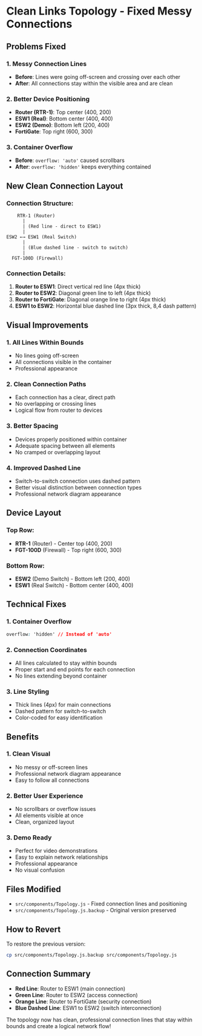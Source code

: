 # Clean Links Topology - Fixed Messy Connections

## Problems Fixed

### 1. **Messy Connection Lines**
- **Before**: Lines were going off-screen and crossing over each other
- **After**: All connections stay within the visible area and are clean

### 2. **Better Device Positioning**
- **Router (RTR-1)**: Top center (400, 200)
- **ESW1 (Real)**: Bottom center (400, 400) 
- **ESW2 (Demo)**: Bottom left (200, 400)
- **FortiGate**: Top right (600, 300)

### 3. **Container Overflow**
- **Before**: `overflow: 'auto'` caused scrollbars
- **After**: `overflow: 'hidden'` keeps everything contained

## New Clean Connection Layout

### Connection Structure:
```
    RTR-1 (Router)
      |
      | (Red line - direct to ESW1)
      |
ESW2 ←→ ESW1 (Real Switch)
      |
      | (Blue dashed line - switch to switch)
      |
  FGT-100D (Firewall)
```

### Connection Details:
1. **Router to ESW1**: Direct vertical red line (4px thick)
2. **Router to ESW2**: Diagonal green line to left (4px thick)
3. **Router to FortiGate**: Diagonal orange line to right (4px thick)
4. **ESW1 to ESW2**: Horizontal blue dashed line (3px thick, 8,4 dash pattern)

## Visual Improvements

### 1. **All Lines Within Bounds**
- No lines going off-screen
- All connections visible in the container
- Professional appearance

### 2. **Clean Connection Paths**
- Each connection has a clear, direct path
- No overlapping or crossing lines
- Logical flow from router to devices

### 3. **Better Spacing**
- Devices properly positioned within container
- Adequate spacing between all elements
- No cramped or overlapping layout

### 4. **Improved Dashed Line**
- Switch-to-switch connection uses dashed pattern
- Better visual distinction between connection types
- Professional network diagram appearance

## Device Layout

### Top Row:
- **RTR-1** (Router) - Center top (400, 200)
- **FGT-100D** (Firewall) - Top right (600, 300)

### Bottom Row:
- **ESW2** (Demo Switch) - Bottom left (200, 400)
- **ESW1** (Real Switch) - Bottom center (400, 400)

## Technical Fixes

### 1. **Container Overflow**
```css
overflow: 'hidden' // Instead of 'auto'
```

### 2. **Connection Coordinates**
- All lines calculated to stay within bounds
- Proper start and end points for each connection
- No lines extending beyond container

### 3. **Line Styling**
- Thick lines (4px) for main connections
- Dashed pattern for switch-to-switch
- Color-coded for easy identification

## Benefits

### 1. **Clean Visual**
- No messy or off-screen lines
- Professional network diagram appearance
- Easy to follow all connections

### 2. **Better User Experience**
- No scrollbars or overflow issues
- All elements visible at once
- Clean, organized layout

### 3. **Demo Ready**
- Perfect for video demonstrations
- Easy to explain network relationships
- Professional appearance
- No visual confusion

## Files Modified
- `src/components/Topology.js` - Fixed connection lines and positioning
- `src/components/Topology.js.backup` - Original version preserved

## How to Revert
To restore the previous version:
```bash
cp src/components/Topology.js.backup src/components/Topology.js
```

## Connection Summary
- **Red Line**: Router to ESW1 (main connection)
- **Green Line**: Router to ESW2 (access connection)
- **Orange Line**: Router to FortiGate (security connection)
- **Blue Dashed Line**: ESW1 to ESW2 (switch interconnection)

The topology now has clean, professional connection lines that stay within bounds and create a logical network flow!
